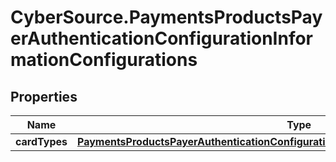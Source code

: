 # CyberSource.PaymentsProductsPayerAuthenticationConfigurationInformationConfigurations

## Properties
Name | Type | Description | Notes
------------ | ------------- | ------------- | -------------
**cardTypes** | [**PaymentsProductsPayerAuthenticationConfigurationInformationConfigurationsCardTypes**](PaymentsProductsPayerAuthenticationConfigurationInformationConfigurationsCardTypes.md) |  | [optional] 



